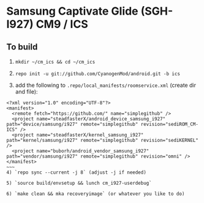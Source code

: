 # Samsung Captivate Glide (SGH-I927) CM9 / ICS

## To build 

1) `mkdir ~/cm_ics && cd ~/cm_ics`

2) `repo init -u git://github.com/CyanogenMod/android.git -b ics`

3) add the following to `.repo/local_manifests/roomservice.xml` (create dir and file):

~~~~
<?xml version="1.0" encoding="UTF-8"?>
<manifest>
  <remote fetch="https://github.com/" name="simplegithub" />
  <project name="steadfasterX/android_device_samsung_i927" path="device/samsung/i927" remote="simplegithub" revision="sediROM_CM-ICS" />
  <project name="steadfasterX/kernel_samsung_i927" path="kernel/samsung/i927" remote="simplegithub" revision="sediKERNEL" />
  <project name="buborh/android_vendor_samsung_i927" path="vendor/samsung/i927" remote="simplegithub" revision="omni" />
</manifest>
~~~
4) `repo sync --current -j 8` (adjust -j if needed)

5) `source build/envsetup && lunch cm_i927-userdebug`

6) `make clean && mka recoveryimage` (or whatever you like to do)
